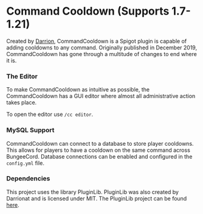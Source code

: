 # Command Cooldown (Supports 1.7-1.21)

Created by [Darrion][Darrionat], CommandCooldown is a Spigot plugin is capable of adding cooldowns to any command.
Originally published in December 2019,
CommandCooldown has gone through a multitude of changes to end where it is.

### The Editor

To make CommandCooldown as intuitive as possible, the CommandCooldown has a GUI editor
where almost all administrative action takes place.

To open the editor use `/cc editor`.

### MySQL Support

CommandCooldown can connect to a database to store player cooldowns.
This allows for players to have a cooldown on the same command across BungeeCord.
Database connections can be enabled and configured in the `config.yml` file.

### Dependencies

This project uses the library PluginLib. PluginLib was also created by Darrionat and is licensed under MIT. The
PluginLib project can be found [here][PluginLib].

<!-- Links -->

[Darrionat]: https://github.com/Darrionat

[PluginLib]: https://github.com/Darrionat/PluginLib
